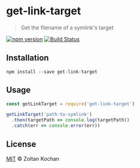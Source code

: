 # get-link-target

> Get the filename of a symlink's target

[![npm version](https://img.shields.io/npm/v/get-link-target.svg)](https://www.npmjs.com/package/get-link-target) [![Build Status](https://img.shields.io/travis/zkochan/get-link-target/master.svg)](https://travis-ci.org/zkochan/get-link-target)

## Installation

```
npm install --save get-link-target
```

## Usage

```js
const getLinkTarget = require('get-link-target')

getLinkTarget('path-to-symlink')
  .then(targetPath => console.log(targetPath))
  .catch(err => console.error(err))
```

## License

[MIT](LICENSE) © Zoltan Kochan
